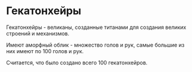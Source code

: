 # Гекатонхейры

Гекатонхейры - великаны, созданные титанами для создания великих строений и механизмов.

Имеют аморфный облик - множество голов и рук, самые большие из них имеют по 100 голов и рук.

Считается, что было создано всего 100 гекатонхейров.
